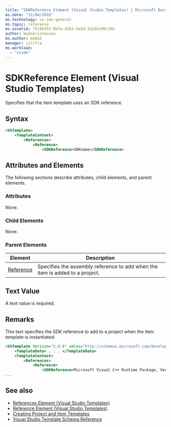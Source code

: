 ```yaml
---
title: "SDKReference Element (Visual Studio Templates) | Microsoft Docs"
ms.date: "11/04/2016"
ms.technology: vs-ide-general
ms.topic: reference
ms.assetid: 72c8b352-0b7a-42b3-ba5d-2a2d1e90c34b
author: madskristensen
ms.author: madsk
manager: jillfra
ms.workload:
  - "vssdk"
---
```

# SDKReference Element (Visual Studio Templates)
Specifies that the item template uses an SDK reference.

## Syntax

```xml
<VSTemplate>
    <TemplateContent>
        <References>
            <Reference>
                <SDKReference>SDKname</SDKReference>
```

## Attributes and Elements
 The following sections describe attributes, child elements, and parent elements.

### Attributes
 None.

### Child Elements
 None.

### Parent Elements

|Element|Description|
|-------------|-----------------|
|[Reference](../extensibility/reference-element-visual-studio-templates.md)|Specifies the assembly reference to add when the item is added to a project.|

## Text Value
 A text value is required.

## Remarks
 This text specifies the SDK reference to add to a project when the item template is instantiated.

```xml
<VSTemplate Version="3.0.0" xmlns="http://schemas.microsoft.com/developer/vstemplate/2005" Type="Item">
    <TemplateData> . . . </TemplateData>
    <TemplateContent>
        <References>
            <Reference>
                <SDKReference>Microsoft Visual C++ Runtime Package, Version=11.0.0.0</SDKReference>
...
```

## See also
- [References Element (Visual Studio Templates)](../extensibility/references-element-visual-studio-templates.md)
- [Reference Element (Visual Studio Templates)](../extensibility/reference-element-visual-studio-templates.md)
- [Creating Project and Item Templates](../ide/creating-project-and-item-templates.md)
- [Visual Studio Template Schema Reference](../extensibility/visual-studio-template-schema-reference.md)